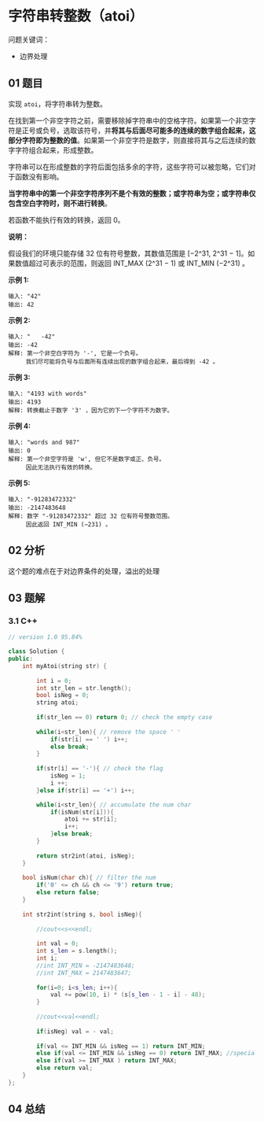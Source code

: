 # 字符串转整数（atoi） 

问题关键词：

- 边界处理

## 01 题目

实现 `atoi`，将字符串转为整数。

在找到第一个非空字符之前，需要移除掉字符串中的空格字符。如果第一个非空字符是正号或负号，选取该符号，并**将其与后面尽可能多的连续的数字组合起来，这部分字符即为整数的值**。如果第一个非空字符是数字，则直接将其与之后连续的数字字符组合起来，形成整数。

字符串可以在形成整数的字符后面包括多余的字符，这些字符可以被忽略，它们对于函数没有影响。

**当字符串中的第一个非空字符序列不是个有效的整数；或字符串为空；或字符串仅包含空白字符时，则不进行转换**。

若函数不能执行有效的转换，返回 0。

**说明：**

假设我们的环境只能存储 32 位有符号整数，其数值范围是 [−2^31,  2^31 − 1]。如果数值超过可表示的范围，则返回  INT_MAX (2^31 − 1) 或 INT_MIN (−2^31) 。

**示例 1:**

```
输入: "42"
输出: 42
```

**示例 2:**

```
输入: "   -42"
输出: -42
解释: 第一个非空白字符为 '-', 它是一个负号。
     我们尽可能将负号与后面所有连续出现的数字组合起来，最后得到 -42 。
```

**示例 3:**

```
输入: "4193 with words"
输出: 4193
解释: 转换截止于数字 '3' ，因为它的下一个字符不为数字。
```

**示例 4:**

```
输入: "words and 987"
输出: 0
解释: 第一个非空字符是 'w', 但它不是数字或正、负号。
     因此无法执行有效的转换。
```

**示例 5:**

```
输入: "-91283472332"
输出: -2147483648
解释: 数字 "-91283472332" 超过 32 位有符号整数范围。 
     因此返回 INT_MIN (−231) 。
```

## 02 分析

这个题的难点在于对边界条件的处理，溢出的处理

## 03 题解

### 3.1 C++

```c++
// version 1.0 95.84%

class Solution {
public:
    int myAtoi(string str) {
        
        int i = 0;
        int str_len = str.length();
        bool isNeg = 0;
        string atoi;
        
        if(str_len == 0) return 0; // check the empty case
        
        while(i<str_len){ // remove the space ' '
            if(str[i] == ' ') i++;
            else break;
        }
        
        if(str[i] == '-'){ // check the flag
            isNeg = 1;
            i ++;
        }else if(str[i] == '+') i++;

        while(i<str_len){ // accumulate the num char
            if(isNum(str[i])){
                atoi += str[i];
                i++;
            }else break;    
        }
        
        return str2int(atoi, isNeg);
    }
    
    bool isNum(char ch){ // filter the num
        if('0' <= ch && ch <= '9') return true;
        else return false;
    }
    
    int str2int(string s, bool isNeg){
        
        //cout<<s<<endl;
        
        int val = 0;
        int s_len = s.length();
        int i;
        //int INT_MIN = -2147483648;
        //int INT_MAX = 2147483647;
        
        for(i=0; i<s_len; i++){
            val += pow(10, i) * (s[s_len - 1 - i] - 48);
        }
        
        //cout<<val<<endl;
        
        if(isNeg) val = - val;
        
        if(val <= INT_MIN && isNeg == 1) return INT_MIN;
        else if(val <= INT_MIN && isNeg == 0) return INT_MAX; //specially, for the overflow case, the val will change to INT_MIN case, but the flag stays.
        else if(val >= INT_MAX ) return INT_MAX;
        else return val;
    }
};
```

## 04 总结


